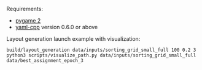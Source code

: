 Requirements:
- [pygame 2](https://www.pygame.org/news)
- [yaml-cpp](https://github.com/jbeder/yaml-cpp) version 0.6.0 or above

Layout generation launch example with visualization:

```
build/layout_generation data/inputs/sorting_grid_small_full 100 0.2 3
python3 scripts/visualize_path.py data/inputs/sorting_grid_small_full data/best_assignment_epoch_3
```